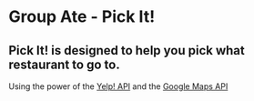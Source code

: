 # Group Ate - Pick It!

## Pick It! is designed to help you pick what restaurant to go to.
Using the power of the [Yelp! API](https://www.yelp.com/developers) and the [Google Maps API](https://developers.google.com/maps.) 
